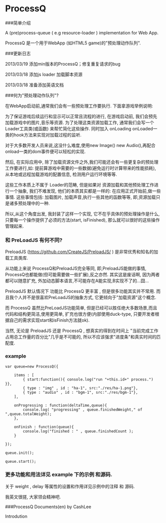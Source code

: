 ProcessQ
=========

###简单介绍

  A (pre)process-queue ( e.g resource-loader ) implementation  for Web App. 

  ProcessQ 是一个用于WebApp (如HTML5 game)的"预处理动作队列".

###更新日志

  2013/03/19 添加min版本的ProcessQ；修复重复请求的bug

  2013/03/18 添加js loader 加载脚本资源

  2013/03/18 准备添加英语文档


###何为"预处理动作队列"?

  在WebApp启动前,通常我们会有一些预处理工作要执行. 下面拿游戏举例说明:

  为了保证游戏后续运行和显示可以正常且流程的进行, 在游戏启动前, 我们会预先加载游戏中的图片,音乐等资源.
  为了处理这类资源加载工作, 通常我们会写一个Loader工具类(或函数) 来帮忙简化这些操作. 同时加入 onLoading onLoaded一类的hook方法来实现对加载过程的监听.

  对于大多数开发人员来说,这没什么难度,使用new Image() new Audio(),再配合onload一类的dom事件便可以轻松的实现.

  然后, 在实际应用中, 除了加载资源文件之外,我们可能还会有一些更复杂的预处理工作要进行,如: 提前算游戏中需要的一些数据(避免运行时计算带来的性能损耗), 从本地或远程加载游戏的配置信息, 检测用户运行环境等等.

  这些工作本质上不属于 Loader的范畴, 但是如果对 资源加载和其他预处理工作进行一个抽象, 我们不难发现, 他们的本质其实都是一样的: 在应用正式开始前,做一些事情. 这些事情包括: 加载图片, 加载声音,执行一些其他的函数等等, 即,资源加载只是诸多预处理中的一种.

  所以,从这个角度出发, 我封装了这样一个实现, 它不在乎具体的预处理操作是什么,只要每一个操作提供了必须的方法(start, isFinished), 那么就可以很好的这些操作管理起来.

### 和 PreLoadJS 有何不同?

  PreloadJS (https://github.com/CreateJS/PreloadJS/ ) 是非常优秀和知名的加载工具类库.

  从功能上来说 ProcessQ和PreloadJS完全等同, 即,PreloadJS能做的事情, ProcessQ也都能做(但可能需要做一些扩展),反之亦然. 其实这是废话啊, 因为两者都可以随意扩充, 外加动态脚本语言,不可能存在A能实现,B实现不了的...囧...


  PreloadJS 默认情况下 功能比 ProcessQ 更丰富 , 但是很多功能其实并不常用. 而且我个人并不是很喜欢PreLoadJS的抽象方式, 它更倾向于"加载资源"这个概念.

  而 ProcessQ 虽然比PreLoadJS功能简单, 但是已经可以胜任绝大多数场景,而且代码和结构更简洁,使用更简单, 扩充也很方便(内部使用duck-type, 只要开发者根据自己的需求实现start和isFinish方法就ok).

  当然, 无论是 PreloadJS 还是 ProcessQ , 想真实的得到在时间上 "当前完成工作占用总工作量的百分比"几乎是不可能的, 所以不应该强求"进度条"和真实时间的匹配度.

### example 

	var queue=new ProcessQ({

		items : [
			{ start:function(){ console.log("run "+this.id+" process.") }},
			{ type : "img" , id : "ha-1", src:"./res/ha-1.png"},
			{ type : "audio" , id : "bgm-1", src:"./res/bgm-1"},
		],

		onProgressing : function(deltaTime,queue){
			console.log( "progressing" , queue.finishedWeight," of ",queue.totalWeight);
		},

		onFinish : function(queue){
			console.log("finished : " , queue.finishedCount );
		}

	});

	queue.init();

	queue.start();


### 更多功能和用法详见 example 下的示例 和源码.

  关于 weight , delay 等属性的设置和作用详见示例中的注释 和 源码.

  我英文很搓, 大家领会精神吧. 

###ProcessQ Documents(en) by CashLee

  Introdution
